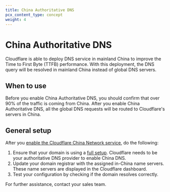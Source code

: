```yaml
---
title: China Authoritative DNS
pcx_content_type: concept
weight: 4
---
```


# China Authoritative DNS

Cloudflare is able to deploy DNS service in mainland China to improve the Time to First Byte (TTFB) performance. With this deployment, the DNS query will be resolved in mainland China instead of global DNS servers.

## When to use

Before you enable China Authoritative DNS, you should confirm that over 90% of the traffic is coming from China. After you enable China Authoritative DNS, all the global DNS requests will be routed to Cloudflare's servers in China.

## General setup

After you [enable the Cloudflare China Network service](/china-network/get-started/), do the following:

1. Ensure that your domain is using a [full setup](/dns/zone-setups/full-setup/). Cloudflare needs to be your authoritative DNS provider to enable China DNS.
2. Update your domain registrar with the assigned in-China name servers. These name servers are displayed in the Cloudflare dashboard.
3. Test your configuration by checking if the domain resolves correctly.

For further assistance, contact your sales team.
